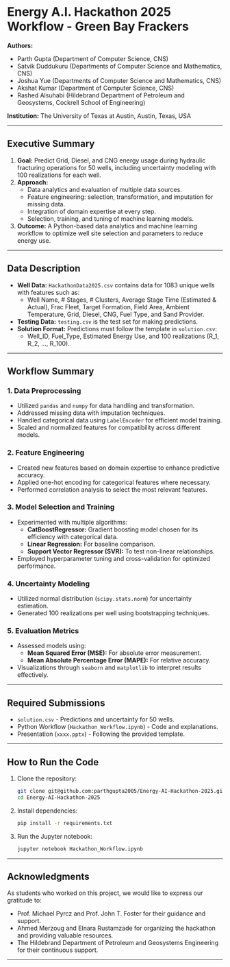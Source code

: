 # Energy A.I. Hackathon 2025 Workflow - Green Bay Frackers

**Authors:**  
- Parth Gupta (Department of Computer Science, CNS)  
- Satvik Duddukuru (Departments of Computer Science and Mathematics, CNS)  
- Joshua Yue (Departments of Computer Science and Mathematics, CNS)  
- Akshat Kumar (Department of Computer Science, CNS)  
- Rashed Alsuhabi (Hildebrand Department of Petroleum and Geosystems, Cockrell School of Engineering)  

**Institution:** The University of Texas at Austin, Austin, Texas, USA  

---

## Executive Summary

1. **Goal:** Predict Grid, Diesel, and CNG energy usage during hydraulic fracturing operations for 50 wells, including uncertainty modeling with 100 realizations for each well.  
2. **Approach:** 
   - Data analytics and evaluation of multiple data sources.  
   - Feature engineering: selection, transformation, and imputation for missing data.  
   - Integration of domain expertise at every step.  
   - Selection, training, and tuning of machine learning models.  
3. **Outcome:** A Python-based data analytics and machine learning workflow to optimize well site selection and parameters to reduce energy use.

---

## Data Description

- **Well Data:** `HackathonData2025.csv` contains data for 1083 unique wells with features such as:
  - Well Name, # Stages, # Clusters, Average Stage Time (Estimated & Actual), Frac Fleet, Target Formation, Field Area, Ambient Temperature, Grid, Diesel, CNG, Fuel Type, and Sand Provider.
- **Testing Data:** `testing.csv` is the test set for making predictions.
- **Solution Format:** Predictions must follow the template in `solution.csv`:
  - Well_ID, Fuel_Type, Estimated Energy Use, and 100 realizations (R_1, R_2, ..., R_100).

---

## Workflow Summary

### 1. **Data Preprocessing**
- Utilized `pandas` and `numpy` for data handling and transformation.
- Addressed missing data with imputation techniques.
- Handled categorical data using `LabelEncoder` for efficient model training.
- Scaled and normalized features for compatibility across different models.

### 2. **Feature Engineering**
- Created new features based on domain expertise to enhance predictive accuracy.
- Applied one-hot encoding for categorical features where necessary.
- Performed correlation analysis to select the most relevant features.

### 3. **Model Selection and Training**
- Experimented with multiple algorithms:
   - **CatBoostRegressor:** Gradient boosting model chosen for its efficiency with categorical data.
   - **Linear Regression:** For baseline comparison.
   - **Support Vector Regressor (SVR):** To test non-linear relationships.
- Employed hyperparameter tuning and cross-validation for optimized performance.

### 4. **Uncertainty Modeling**
- Utilized normal distribution (`scipy.stats.norm`) for uncertainty estimation.
- Generated 100 realizations per well using bootstrapping techniques.

### 5. **Evaluation Metrics**
- Assessed models using:
   - **Mean Squared Error (MSE):** For absolute error measurement.
   - **Mean Absolute Percentage Error (MAPE):** For relative accuracy.
- Visualizations through `seaborn` and `matplotlib` to interpret results effectively.

---

## Required Submissions

- `solution.csv` - Predictions and uncertainty for 50 wells.
- Python Workflow (`Hackathon_Workflow.ipynb`) - Code and explanations.
- Presentation (`xxxx.pptx`) - Following the provided template.

---

## How to Run the Code

1. Clone the repository:
   ```bash
   git clone git@github.com:parthgupta2005/Energy-AI-Hackathon-2025.git
   cd Energy-AI-Hackathon-2025
   ```

2. Install dependencies:
   ```bash
   pip install -r requirements.txt
   ```

3. Run the Jupyter notebook:
   ```bash
   jupyter notebook Hackathon_Workflow.ipynb
   ```

---

## Acknowledgments

As students who worked on this project, we would like to express our gratitude to:
- Prof. Michael Pyrcz and Prof. John T. Foster for their guidance and support.  
- Ahmed Merzoug and Elnara Rustamzade for organizing the hackathon and providing valuable resources.  
- The Hildebrand Department of Petroleum and Geosystems Engineering for their continuous support.  

---

